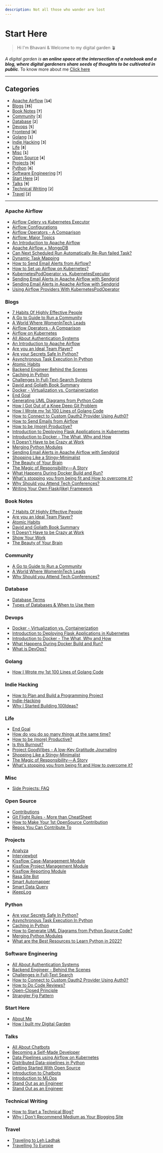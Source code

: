 ```yaml
---
description: Not all those who wander are lost
---
```


# Start Here

> Hi I'm Bhavani & Welcome to my digital garden 🪴

_A digital garden is **an online space at the intersection of a notebook and a blog, where digital gardeners share seeds of thoughts to be cultivated in public**._
To know more about me [Click here](start-here/about-me.md)

---

## Categories
* [Apache Airflow](#apache-airflow) [**`14`**]
* [Blogs](#blogs) [**`35`**]
* [Book Notes](#book-notes) [**`7`**]
* [Community](#community) [**`3`**]
* [Database](#database) [**`2`**]
* [Devops](#devops) [**`5`**]
* [Frontend](#frontend) [**`0`**]
* [Golang](#golang) [**`1`**]
* [Indie Hacking](#indie-hacking) [**`3`**]
* [Life](#life) [**`8`**]
* [Misc](#misc) [**`1`**]
* [Open Source](#open-source) [**`4`**]
* [Projects](#projects) [**`9`**]
* [Python](#python) [**`6`**]
* [Software Engineering](#software-engineering) [**`7`**]
* [Start Here](#start-here) [**`2`**]
* [Talks](#talks) [**`9`**]
* [Technical Writing](#technical-writing) [**`2`**]
* [Travel](#travel) [**`2`**]

---




### Apache Airflow

- [Airflow Celery vs Kubernetes Executor](/apache-airflow/airflow-celery-vs-kubernetes-executor.md)
- [Airflow Configurations](/apache-airflow/airflow-configurations.md)
- [Airflow Operators - A Comparison](/apache-airflow/airflow-operators-comparison.md)
- [Airflow: Major Topics](/apache-airflow/airflow-major-topics.md)
- [An Introduction to Apache Airflow](/apache-airflow/apache-airflow-introduction.md)
- [Apache Airflow + MongoDB](/apache-airflow/apache-airflow-+-mongodb.md)
- [Can Next Scheduled Run Automatically Re-Run failed Task?](/apache-airflow/can-next-scheduled-run-automatically-re-run-failed-task.md)
- [Dynamic Task Mapping](/apache-airflow/dynamic-task-mapping.md)
- [How to Send Email Alerts from Airflow?](/apache-airflow/sending-emails-from-airflow.md)
- [How to Set up Airflow on Kubernetes?](/apache-airflow/deploying-airflow-on-kubernetes.md)
- [KubernetesPodOperator vs. KubernetesExecutor](/apache-airflow/kubernetespodoperator-vs.-kubernetesexecutor.md)
- [Sending Email Alerts in Apache Airflow with Sendgrid](/apache-airflow/emails-alerts-airflow-with-sendgrid.md)
- [Sending Email Alerts in Apache Airflow with Sendgrid](/apache-airflow/sending-email-alerts-in-apache-airflow-with-sendgrid.md)
- [Using Airflow Providers With KubernetesPodOperator](/apache-airflow/using-airflow-providers-with-kubernetespodoperator.md)



### Blogs

- [7 Habits Of Highly Effective People](/blogs/7-habits-book-review.md)
- [A Go to Guide to Run a Community](/blogs/how_to_run_a_community_seamlessly.md)
- [A World Where WomenInTech Leads](/blogs/A_world_where_women_in_tech_rules.md)
- [Airflow Operators - A Comparison](/blogs/airflow-operators-a-comparison.md)
- [Airflow on Kubernetes](/blogs/airflow-on-kubernetes.md)
- [All About Authentication Systems](/blogs/Authentication_in_python.md)
- [An Introduction to Apache Airflow](/blogs/airflow-introduction.md)
- [Are you an Ideal Team Player?](/blogs/The_ideal_team_player.md)
- [Are your Secrets Safe In Python?](/blogs/are-your-secrets-safe-in-python.md)
- [Asynchronous Task Execution In Python](/blogs/asynchronous_task_execution_in_python.md)
- [Atomic Habits](/blogs/atomic-habits-book-review.md)
- [Backend Engineer Behind the Scenes](/blogs/behind-the-scenes-of-a-backend-engineer-1.md)
- [Caching in Python](/blogs/caching_in_python.md)
- [Challenges In Full-Text-Search Systems](/blogs/fts_under_the_hood.md)
- [David and Goliath Book Summary](/blogs/david-and-goliath.md)
- [Docker - Virtualization vs. Containerization](/blogs/docker-virtualization-vs-containerization.md)
- [End Goal](/blogs/end-goal.md)
- [Generating UML Diagrams from Python Code](/blogs/how-to-generate-uml-diagrams-from-python-source-code-1.md)
- [How I Got Out of a Knee Deep Git Problem](/blogs/The-git-problem.md)
- [How I Wrote my 1st 100 Lines of Golang Code](/blogs/how-i-wrote-my-1st-100-lines-of-golang-code.md)
- [How to Connect to Custom Oauth2 Provider Using Auth0?](/blogs/how-to-connect-to-custom-oauth2-provider-using-auth0.md)
- [How to Send Emails from Airflow](/blogs/how-to-send-emails-from-airflow.md)
- [How to be (more) Productive?](/blogs/how-to-be-more-productive.md)
- [Introduction to Deploying Flask Applications in Kubernetes](/blogs/kubernetes-101-deploy-apps-in-kubernetes.md)
- [Introduction to Docker - The What, Why and How](/blogs/introduction-to-docker-the-what-why-and-how.md)
- [It Doesn't Have to be Crazy at Work](/blogs/review_it_doesn't_have_to_be_crazy_at_work.md)
- [Merging Python Modules](/blogs/merging-python-modules.md)
- [Sending Email Alerts in Apache Airflow with Sendgrid](/blogs/sending-email-alerts-in-apache-airflow-with-sendgrid.md)
- [Shopping Like a Stingy-Minimalist](/blogs/shopping-like-a-stingy-minimalist.md)
- [The Beauty of Your Brain](/blogs/The-Beauty-of-Your-Brain.md)
- [The Magic of Responsibility — A Story](/blogs/The_magic_of_responsiblity.md)
- [What Happens During Docker Build and Run?](/blogs/what-happens-during-docker-build-and-run.md)
- [What's stopping you from being fit and How to overcome it?](/blogs/review_5-Reasons-Why-You-Should-Start-your-Fitness-Routine-ASAP--259c61b4094b.md)
- [Why Should you Attend Tech Conferences?](/blogs/why_should_you_attend_tech_conferences.md)
- [Writing Your Own Flask(like) Framework](/blogs/building-ownflask-a-flask-like-python-framework.md)



### Book Notes

- [7 Habits Of Highly Effective People](/book-notes/seven-habits-book-summary.md)
- [Are you an Ideal Team Player?](/book-notes/the-ideal-team-player-book-review.md)
- [Atomic Habits](/book-notes/atomic-habits-book-summary.md)
- [David and Goliath Book Summary](/book-notes/david-and-Goliath-book-summary.md)
- [It Doesn't Have to be Crazy at Work](/book-notes/it-doesn't-have-to-be-crazy-at-work.md)
- [Show Your Work](/book-notes/show-your-work.md)
- [The Beauty of Your Brain](/book-notes/the-beauty-of-your-brain.md)



### Community

- [A Go to Guide to Run a Community](/community/go-to-guide-to-run-communities.md)
- [A World Where WomenInTech Leads](/community/a-world-where-women-in-tech-rules.md)
- [Why Should you Attend Tech Conferences?](/community/why-should-you-attend-tech-conferences.md)



### Database

- [Database Terms](/database/database-terms.md)
- [Types of Databases & When to Use them](/database/database-101.md)



### Devops

- [Docker - Virtualization vs. Containerization](/devops/docker-virtualization-vs-containerization.md)
- [Introduction to Deploying Flask Applications in Kubernetes](/devops/kubernetes-101-deploy-apps-in-kubernetes.md)
- [Introduction to Docker - The What, Why and How](/devops/docker-introduction.md)
- [What Happens During Docker Build and Run?](/devops/what-happens-during-docker-build-and-run.md)
- [What is DevOps?](/devops/what-is-devops.md)



### Golang

- [How I Wrote my 1st 100 Lines of Golang Code](/golang/learning-golang.md)



### Indie Hacking

- [How to Plan and Build a Programming Project](/indie-hacking/how-to-plan-and-build-a-programming-project.md)
- [Indie-Hacking](/indie-hacking/indie-hacking.md)
- [Why I Started Building 100Ideas?](/indie-hacking/why-i-started-building-100ideas.md)



### Life

- [End Goal](/life/how-to-set-goals.md)
- [How do you do so many things at the same time?](/life/how-do-you-do-so-many-things-at-the-same-time.md)
- [How to be (more) Productive?](/life/how-to-be-productive.md)
- [Is this Burnout?](/life/is-this-burnout.md)
- [Project GoodVibes - A low-Key Gratitude Journaling](/life/why-we-need-a-low-key-version-of-gratitude-journaling.md)
- [Shopping Like a Stingy-Minimalist](/life/shopping-like-a-minimalist.md)
- [The Magic of Responsibility — A Story](/life/the-magic-of-responsiblity.md)
- [What's stopping you from being fit and How to overcome it?](/life/5-reasons-why-you-should-start-your-fitness-routineasap.md)



### Misc

- [Side Projects: FAQ](/misc/side-projects-twitter-space.md)



### Open Source

- [Contributions](/open-source/contributions.md)
- [Git Flight Rules - More than CheatSheet](/open-source/git-flight-rules-more-than-cheatsheet.md)
- [How to Make Your 1st OpenSource Contribution](/open-source/how-to-make-your-1st-opensource-contribution.md)
- [Repos You Can Contribute To](/open-source/repos-you-can-contribute-to.md)



### Projects

- [Analyza](/projects/analyza.md)
- [Interviewbot](/projects/interviewbot.md)
- [Kissflow Case-Management Module](/projects/kissflow-case.md)
- [Kissflow Project Management Module](/projects/kissflow-projects.md)
- [Kissflow Reporting Module](/projects/kissflow-reports.md)
- [Rasa Site Bot](/projects/rasa-site-bot.md)
- [Smart Automapper](/projects/smart-automapper.md)
- [Smart Data Query](/projects/smart-data-query.md)
- [iKeepLog](/projects/ikeeplog.md)



### Python

- [Are your Secrets Safe In Python?](/python/secrets-as-python-file.md)
- [Asynchronous Task Execution In Python](/python/asynchronous-task-execution-in-python.md)
- [Caching in Python](/python/caching-in-python.md)
- [How to Generate UML Diagrams from Python Source Code?](/python/generate-uml-diagrams-from-python-code.md)
- [Merging Python Modules](/python/merge-python-module-script.md)
- [What are the Best Resources to Learn Python in 2022?](/python/what-are-the-best-resources-to-learn-python.md)



### Software Engineering

- [All About Authentication Systems](/software-engineering/authentication-in-python.md)
- [Backend Engineer - Behind the Scenes](/software-engineering/backend-engineer-behind-the-scenes.md)
- [Challenges in Full-Text Search](/software-engineering/challenges-in-full-text-search.md)
- [How to Connect to Custom Oauth2 Provider Using Auth0?](/software-engineering/custom-oauth2-with-auth0.md)
- [How to Do Code Reviews?](/software-engineering/how-to-do-code-reviews.md)
- [Open-Closed Principle](/software-engineering/open-closed-principle.md)
- [Strangler Fig Pattern](/software-engineering/strangler-fig-pattern.md)



### Start Here

- [About Me](/start-here/about-me.md)
- [How I built my Digital Garden](/start-here/how-i-built-my-digital-garden.md)



### Talks

- [All About Chatbots](/talks/all-about-chatbots.md)
- [Becoming a Self-Made Developer](/talks/becoming-a-self-made-developer.md)
- [Data Pipelines using Airflow on Kubernetes](/talks/airflow-on-kubernetes-talk.md)
- [Distributed Data-pipelines in Python](/talks/distributed-data-pipelines-in-python.md)
- [Getting Started With Open Source](/talks/open-source.md)
- [Introduction to Chatbots](/talks/Introduction-to-chatbots.md)
- [Introduction to MLOps](/talks/introduction-to-mlops.md)
- [Stand Out as an Engineer](/talks/chatbots-multitenancy-and-custom-entities.md)
- [Stand Out as an Engineer](/talks/stand-out-as-an-engineer.md)



### Technical Writing

- [How to Start a Technical Blog?](/technical-writing/how-to-start-a-technical-blog.md)
- [Why I Don't Recommend Medium as Your Blogging Site](/technical-writing/why-i-dont-recommend-medium-as-your-blogging-site.md)



### Travel

- [Traveling to Leh Ladhak](/travel/traveling-to-leh-ladhak.md)
- [Travelling To Europe](/travel/travelling-to-europe.md)
